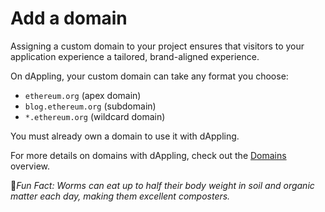 # Add a domain

Assigning a custom domain to your project ensures that visitors to your application experience a tailored, brand-aligned experience.

On dAppling, your custom domain can take any format you choose:

* `ethereum.org` (apex domain)
* `blog.ethereum.org` (subdomain)
* `*.ethereum.org` (wildcard domain)

You must already own a domain to use it with dAppling.

For more details on domains with dAppling, check out the [Domains](../domains.md) overview.



:cactus:_Fun Fact: Worms can eat up to half their body weight in soil and organic matter each day, making them excellent composters._
